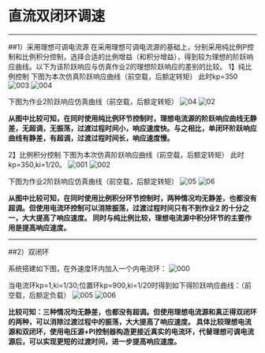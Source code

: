 ﻿# 直流双闭环调速

---

##1）采用理想可调电流源
在采用理想可调电流源的基础上，分别采用纯比例P控制和比例积分控制，选择合适的比例增益（和积分增益），得到较为理想的阶跃响应曲线。以下为该阶跃响应与仿真作业2的理想阶跃响应的差别的比较。
1】纯比例控制
下图为本次仿真阶跃响应曲线（前空载，后额定转矩）
此时kp=350
![003](https://github.com/HUSTIChiaHu/photo/blob/master/003.png)
![004](https://github.com/HUSTIChiaHu/photo/blob/master/004.png)

下图为作业2阶跃响应仿真曲线（前空载，后额定转矩）
![04](https://github.com/HUSTIChiaHu/photo/blob/master/03.png)
![02](https://github.com/HUSTIChiaHu/photo/blob/master/02.png)

**从图中比较可知，在同时使用纯比例环节控制时，理想电流源的阶跃响应曲线无静差，无超调，无振荡，过渡过程时间小，响应速度快。与之相比，单闭环阶跃响应曲线有静差，有超调，过渡过程时间长，响应速度慢。**

2】比例积分控制
下图为本次仿真阶跃响应曲线（前空载，后额定转矩）
此时kp=350,ki=1/20。
![001](https://github.com/HUSTIChiaHu/photo/blob/master/001.png)
![002](https://github.com/HUSTIChiaHu/photo/blob/master/002.png)

下图为作业2阶跃响应仿真曲线（前空载，后额定转矩）
![05](https://github.com/HUSTIChiaHu/photo/blob/master/05.png)
![06](https://github.com/HUSTIChiaHu/photo/blob/master/06.png)

**从图中比较可知，在同时使用比例积分环节控制时，两种情况均无静差，也都没有超调。但使用电流环控制可以消除振荡，过渡过程时间只有不到作业2 的十分之一，大大提高了响应速度。
同时与纯比例比较，理想电流源中积分环节的主要作用是提高响应速度。**

---

##2）双闭环

系统搭建如下图，在外速度环内加入一个内电流环：
![000](https://github.com/HUSTIChiaHu/photo/blob/master/000.png)

当电流环kp=1,ki=1/30;位置环kp=900,ki=1/20时得到如下得阶跃响应曲线：（前空载，后额定负载）
![005](https://github.com/HUSTIChiaHu/photo/blob/master/005.png)
![006](https://github.com/HUSTIChiaHu/photo/blob/master/006.png)

**比较可知：三种情况均无静差，也都没有超调。但使用理想电流源和真正得双闭环的两种，可以消除过渡过程中的振荡，大大提高了响应速度。
具体比较理想电流源和双闭环，使用电压源+PI控制器构造更接近真实的电流环，代替理想可调电流源后，可以实现更短的过渡时间，进一步提高响应速度。**



